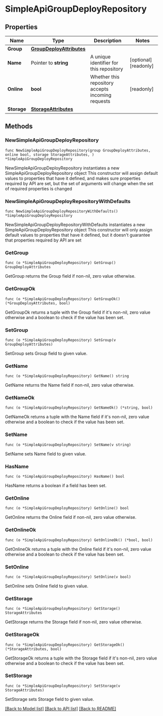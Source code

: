 # SimpleApiGroupDeployRepository

## Properties

Name | Type | Description | Notes
------------ | ------------- | ------------- | -------------
**Group** | [**GroupDeployAttributes**](GroupDeployAttributes.md) |  | 
**Name** | Pointer to **string** | A unique identifier for this repository | [optional] [readonly] 
**Online** | **bool** | Whether this repository accepts incoming requests | [readonly] 
**Storage** | [**StorageAttributes**](StorageAttributes.md) |  | 

## Methods

### NewSimpleApiGroupDeployRepository

`func NewSimpleApiGroupDeployRepository(group GroupDeployAttributes, online bool, storage StorageAttributes, ) *SimpleApiGroupDeployRepository`

NewSimpleApiGroupDeployRepository instantiates a new SimpleApiGroupDeployRepository object
This constructor will assign default values to properties that have it defined,
and makes sure properties required by API are set, but the set of arguments
will change when the set of required properties is changed

### NewSimpleApiGroupDeployRepositoryWithDefaults

`func NewSimpleApiGroupDeployRepositoryWithDefaults() *SimpleApiGroupDeployRepository`

NewSimpleApiGroupDeployRepositoryWithDefaults instantiates a new SimpleApiGroupDeployRepository object
This constructor will only assign default values to properties that have it defined,
but it doesn't guarantee that properties required by API are set

### GetGroup

`func (o *SimpleApiGroupDeployRepository) GetGroup() GroupDeployAttributes`

GetGroup returns the Group field if non-nil, zero value otherwise.

### GetGroupOk

`func (o *SimpleApiGroupDeployRepository) GetGroupOk() (*GroupDeployAttributes, bool)`

GetGroupOk returns a tuple with the Group field if it's non-nil, zero value otherwise
and a boolean to check if the value has been set.

### SetGroup

`func (o *SimpleApiGroupDeployRepository) SetGroup(v GroupDeployAttributes)`

SetGroup sets Group field to given value.


### GetName

`func (o *SimpleApiGroupDeployRepository) GetName() string`

GetName returns the Name field if non-nil, zero value otherwise.

### GetNameOk

`func (o *SimpleApiGroupDeployRepository) GetNameOk() (*string, bool)`

GetNameOk returns a tuple with the Name field if it's non-nil, zero value otherwise
and a boolean to check if the value has been set.

### SetName

`func (o *SimpleApiGroupDeployRepository) SetName(v string)`

SetName sets Name field to given value.

### HasName

`func (o *SimpleApiGroupDeployRepository) HasName() bool`

HasName returns a boolean if a field has been set.

### GetOnline

`func (o *SimpleApiGroupDeployRepository) GetOnline() bool`

GetOnline returns the Online field if non-nil, zero value otherwise.

### GetOnlineOk

`func (o *SimpleApiGroupDeployRepository) GetOnlineOk() (*bool, bool)`

GetOnlineOk returns a tuple with the Online field if it's non-nil, zero value otherwise
and a boolean to check if the value has been set.

### SetOnline

`func (o *SimpleApiGroupDeployRepository) SetOnline(v bool)`

SetOnline sets Online field to given value.


### GetStorage

`func (o *SimpleApiGroupDeployRepository) GetStorage() StorageAttributes`

GetStorage returns the Storage field if non-nil, zero value otherwise.

### GetStorageOk

`func (o *SimpleApiGroupDeployRepository) GetStorageOk() (*StorageAttributes, bool)`

GetStorageOk returns a tuple with the Storage field if it's non-nil, zero value otherwise
and a boolean to check if the value has been set.

### SetStorage

`func (o *SimpleApiGroupDeployRepository) SetStorage(v StorageAttributes)`

SetStorage sets Storage field to given value.



[[Back to Model list]](../README.md#documentation-for-models) [[Back to API list]](../README.md#documentation-for-api-endpoints) [[Back to README]](../README.md)


